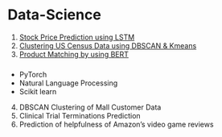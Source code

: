 # Data-Science

1. [Stock Price Prediction using LSTM](https://github.com/jajawong/Data-Science/blob/main/Stock%20Price%20Prediction.ipynb)
2. [Clustering US Census Data using DBSCAN & Kmeans](https://github.com/jajawong/Data-Science/blob/main/Clustering%20US%20Census%20Data.ipynb)
3. [Product Matching by using BERT](https://github.com/jajawong/Data-Science/blob/main/Product_Matching.ipynb)
###
* PyTorch
* Natural Language Processing
* Scikit learn
4. DBSCAN Clustering of Mall Customer Data
5. Clinical Trial Terminations Prediction
6. Prediction of helpfulness of Amazon’s video game reviews
